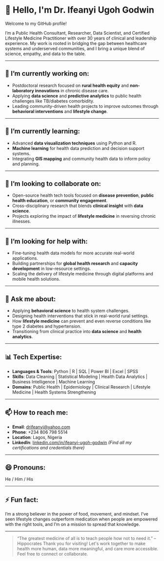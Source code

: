 # 👋 Hello, I'm Dr. Ifeanyi Ugoh Godwin

Welcome to my GitHub profile!

I’m a Public Health Consultant, Researcher, Data Scientist, and Certified Lifestyle Medicine Practitioner with over 30 years of clinical and leadership experience. My work is rooted in bridging the gap between healthcare systems and underserved communities, and I bring a unique blend of science, empathy, and data to the table.

---

## 🔭 I’m currently working on:
- Postdoctoral research focused on **rural health equity** and **non-laboratory innovations** in chronic disease care.
- Applying **data science** and **predictive analytics** to public health challenges like TB/diabetes comorbidity.
- Leading community-driven health projects to improve outcomes through **behavioral interventions** and **lifestyle change**.

---

## 🌱 I’m currently learning:
- Advanced **data visualization techniques** using Python and R.
- **Machine learning** for health data prediction and decision support systems.
- Integrating **GIS mapping** and community health data to inform policy and planning.

---

## 👯 I’m looking to collaborate on:
- Open-source health tech tools focused on **disease prevention**, **public health education**, or **community engagement**.
- Cross-disciplinary research that blends **clinical insight** with **data science**.
- Projects exploring the impact of **lifestyle medicine** in reversing chronic illnesses.

---

## 🤔 I’m looking for help with:
- Fine-tuning health data models for more accurate real-world applications.
- Building partnerships for **global health research** and **capacity development** in low-resource settings.
- Scaling the delivery of lifestyle medicine through digital platforms and mobile health solutions.

---

## 💬 Ask me about:
- Applying **behavioral science** to health system challenges.
- Designing health interventions that stick in real-world rural settings.
- How **lifestyle medicine** can prevent and even reverse conditions like type 2 diabetes and hypertension.
- Transitioning from clinical practice into **data science** and **health analytics**.

---

## 📊 Tech Expertise:
- **Languages & Tools**: Python | R | SQL | Power BI | Excel | SPSS   
- **Skills**: Data Cleaning | Statistical Modeling | Health Data Analytics | Business Intelligence | Machine Learning  
- **Domains**: Public Health | Epidemiology | Clinical Research | Lifestyle Medicine | Health Systems Strengthening  

---

## 📫 How to reach me:
- **Email**: drifeanyi@yahoo.com  
- **Phone**: +234 806 798 5514  
- **Location**: Lagos, Nigeria  
- **LinkedIn**: [linkedin.com/in/ifeanyi-ugoh-godwin](https://www.linkedin.com/in/ifeanyi-ugoh-godwin) *(Find all my certifications and credentials there)*

---

## 😄 Pronouns:
He / Him / His

---

## ⚡ Fun fact:
I’m a strong believer in the power of food, movement, and mindset. I’ve seen lifestyle changes outperform medication when people are empowered with the right tools, and I’m on a mission to spread that knowledge.

---

> “The greatest medicine of all is to teach people how not to need it.” – Hippocrates
Thank you for visiting! Let's work together to make health more human, data more meaningful, and care more accessible.
Feel free to connect or collaborate.

